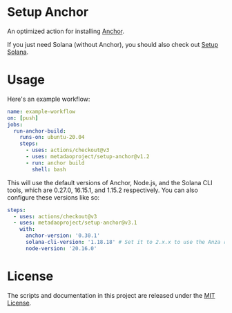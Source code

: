 # Setup Anchor

An optimized action for installing [Anchor](https://www.anchor-lang.com/).

If you just need Solana (without Anchor), you should also check out [Setup Solana](https://github.com/metaDAOproject/setup-solana).

# Usage

Here's an example workflow:

```yaml
name: example-workflow
on: [push]
jobs:
  run-anchor-build:
    runs-on: ubuntu-20.04
    steps:
      - uses: actions/checkout@v3
      - uses: metadaoproject/setup-anchor@v1.2
      - run: anchor build
        shell: bash
```

This will use the default versions of Anchor, Node.js, and the Solana CLI tools, which are 0.27.0, 16.15.1, and 1.15.2 respectively. You can also configure these versions like so:

```yaml
steps:
  - uses: actions/checkout@v3
  - uses: metadaoproject/setup-anchor@v3.1
    with:
      anchor-version: '0.30.1'
      solana-cli-version: '1.18.18' # Set it to 2.x.x to use the Anza release
      node-version: '20.16.0'
```

# License

The scripts and documentation in this project are released under the [MIT License](LICENSE).
